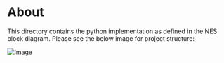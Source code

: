 # About
This directory contains the python implementation as defined in the NES block diagram. Please see the below image for project structure:

![Image](Overview.png)
